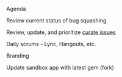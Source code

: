Agenda

Review current status of bug squashing

Review, update, and prioritize [curate issues](https://github.com/uclibs/curate_uc/issues?state=open)

Daily scrums - Lync, Hangouts, etc.

Branding

Update sandbox app with latest gem (fork)
